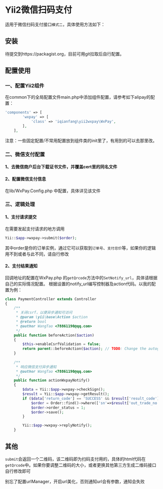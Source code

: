 # Yii2微信扫码支付
适用于微信扫码支付接口`模式二`，具体使用方法如下：
## 安装
待提交到https://packagist.org，目前可用git拉取后自行配置。
## 配置使用
### 一、配置Yii2组件
在common下的全局配置文件main.php中添加组件配置，请参考如下alipay的配置：
```php
'components' => [
        'wxpay' => [
            'class' => 'iqianfang\yii2wxpay\WxPay',
        ],
    ],
```
注意：一些固定配置/不常用配置放到组件类的init里了，有用到的可以去那里改。
### 二、微信支付配置
#### 1、去微信商户后台下载证书文件，并覆盖cert里的同名文件
#### 2、配置微信支付信息
在lib/WxPay.Config.php 中配置，具体详见该文件
### 三、逻辑处理
#### 1、支付请求提交
在需要发起支付请求的地方调用
```php
Yii::$app->wxpay->submit($order);
```
其中order是你的订单实例，通过它可以获取到`订单号`、`支付总价`等，如果你的逻辑用不到或者与此不同，请自行修改
#### 2、支付结果通知
回调地址的配置在WxPay.php 的`getQrcode`方法中的`SetNotify_url`，具体请根据自己的实际情况配置。
根据设置的notify_url编写控制器及action代码。以我的配置为例：
```php
class PaymentController extends Controller
{
    /**
     * 关闭csrf，以便异步通知可访问
     * @param \yii\base\Action $action
     * @return bool
     * @author WangTao <78861190@qq.com>
     */
    public function beforeAction($action)
    {
        $this->enableCsrfValidation = false;
        return parent::beforeAction($action); // TODO: Change the autogenerated stub
    }
    
    /**
     * 响应微信支付异步通知
     * @author WangTao <78861190@qq.com>
     */
    public function actionWxpayNotify()
    {
        $data = Yii::$app->wxpay->checkSign();
        $result = Yii::$app->wxpay->getResult();
        if ($data['return_code'] == 'SUCCESS' && $result['result_code'] == 'SUCCESS') {
            $order = Order::find()->where(['sn'=>$result['out_trade_no']])->one();
            $order->order_status = 1;
            $order->save();
        }

        Yii::$app->wxpay->replyNotify();
    }
```
## 其他
`submit`会返回一个二维码，该二维码即为扫码支付用的，具体的html代码在`getQrcode`中。如果你要调整二维码的大小，或者更换其他第三方生成二维码接口自行修改即可

别忘了配置urlManager，开启url美化，否则通知url会有参数，通知会失败